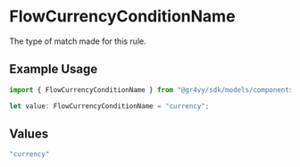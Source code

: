 # FlowCurrencyConditionName

The type of match made for this rule.

## Example Usage

```typescript
import { FlowCurrencyConditionName } from "@gr4vy/sdk/models/components";

let value: FlowCurrencyConditionName = "currency";
```

## Values

```typescript
"currency"
```